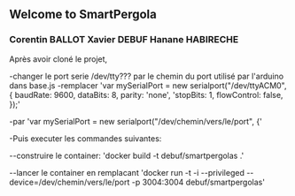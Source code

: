## Welcome to SmartPergola
### Corentin BALLOT Xavier DEBUF Hanane HABIRECHE
Après avoir cloné le projet, 

-changer le port serie /dev/tty??? par le chemin du port utilisé par l'arduino dans base.js
-remplacer 'var mySerialPort = new serialport("/dev/ttyACM0", {
   baudRate: 9600,
   dataBits: 8,
   parity: 'none',
   'stopBits: 1,
   flowControl: false,
});'

-par 'var mySerialPort = new serialport("/dev/chemin/vers/le/port", {'

-Puis executer les commandes suivantes:

--construire le container:
'docker build -t debuf/smartpergolas .'

--lancer le container en remplacant
'docker run -t -i --privileged --device=/dev/chemin/vers/le/port -p 3004:3004 debuf/smartpergolas'
